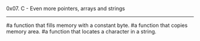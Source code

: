 0x07. C - Even more pointers, arrays and strings
*************************************************
#a function that fills memory with a constant byte.
#a function that copies memory area.
#a function that locates a character in a string.
